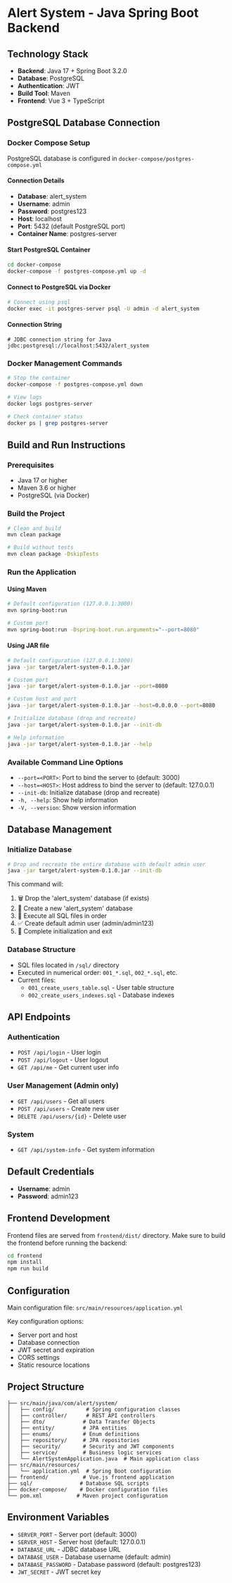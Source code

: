 # Alert System - Java Spring Boot Backend

## Technology Stack
- **Backend**: Java 17 + Spring Boot 3.2.0
- **Database**: PostgreSQL
- **Authentication**: JWT
- **Build Tool**: Maven
- **Frontend**: Vue 3 + TypeScript

## PostgreSQL Database Connection

### Docker Compose Setup
PostgreSQL database is configured in `docker-compose/postgres-compose.yml`

#### Connection Details
- **Database**: alert_system
- **Username**: admin
- **Password**: postgres123
- **Host**: localhost
- **Port**: 5432 (default PostgreSQL port)
- **Container Name**: postgres-server

#### Start PostgreSQL Container
```bash
cd docker-compose
docker-compose -f postgres-compose.yml up -d
```

#### Connect to PostgreSQL via Docker
```bash
# Connect using psql
docker exec -it postgres-server psql -U admin -d alert_system
```

#### Connection String
```
# JDBC connection string for Java
jdbc:postgresql://localhost:5432/alert_system
```

### Docker Management Commands
```bash
# Stop the container
docker-compose -f postgres-compose.yml down

# View logs
docker logs postgres-server

# Check container status
docker ps | grep postgres-server
```

## Build and Run Instructions

### Prerequisites
- Java 17 or higher
- Maven 3.6 or higher
- PostgreSQL (via Docker)

### Build the Project
```bash
# Clean and build
mvn clean package

# Build without tests
mvn clean package -DskipTests
```

### Run the Application

#### Using Maven
```bash
# Default configuration (127.0.0.1:3000)
mvn spring-boot:run

# Custom port
mvn spring-boot:run -Dspring-boot.run.arguments="--port=8080"
```

#### Using JAR file
```bash
# Default configuration (127.0.0.1:3000)
java -jar target/alert-system-0.1.0.jar

# Custom port
java -jar target/alert-system-0.1.0.jar --port=8080

# Custom host and port
java -jar target/alert-system-0.1.0.jar --host=0.0.0.0 --port=8080

# Initialize database (drop and recreate)
java -jar target/alert-system-0.1.0.jar --init-db

# Help information
java -jar target/alert-system-0.1.0.jar --help
```

### Available Command Line Options
- `--port=<PORT>`: Port to bind the server to (default: 3000)
- `--host=<HOST>`: Host address to bind the server to (default: 127.0.0.1)
- `--init-db`: Initialize database (drop and recreate)
- `-h, --help`: Show help information
- `-V, --version`: Show version information

## Database Management

### Initialize Database
```bash
# Drop and recreate the entire database with default admin user
java -jar target/alert-system-0.1.0.jar --init-db
```

This command will:
1. 🗑️ Drop the 'alert_system' database (if exists)
2. 🔨 Create a new 'alert_system' database
3. 📄 Execute all SQL files in order
4. ✅ Create default admin user (admin/admin123)
5. 🎉 Complete initialization and exit

### Database Structure
- SQL files located in `/sql/` directory
- Executed in numerical order: `001_*.sql`, `002_*.sql`, etc.
- Current files:
  - `001_create_users_table.sql` - User table structure
  - `002_create_users_indexes.sql` - Database indexes

## API Endpoints

### Authentication
- `POST /api/login` - User login
- `POST /api/logout` - User logout
- `GET /api/me` - Get current user info

### User Management (Admin only)
- `GET /api/users` - Get all users
- `POST /api/users` - Create new user
- `DELETE /api/users/{id}` - Delete user

### System
- `GET /api/system-info` - Get system information

## Default Credentials
- **Username**: admin
- **Password**: admin123

## Frontend Development
Frontend files are served from `frontend/dist/` directory. Make sure to build the frontend before running the backend:

```bash
cd frontend
npm install
npm run build
```

## Configuration
Main configuration file: `src/main/resources/application.yml`

Key configuration options:
- Server port and host
- Database connection
- JWT secret and expiration
- CORS settings
- Static resource locations

## Project Structure
```
├── src/main/java/com/alert/system/
│   ├── config/          # Spring configuration classes
│   ├── controller/      # REST API controllers
│   ├── dto/            # Data Transfer Objects
│   ├── entity/         # JPA entities
│   ├── enums/          # Enum definitions
│   ├── repository/     # JPA repositories
│   ├── security/       # Security and JWT components
│   ├── service/        # Business logic services
│   └── AlertSystemApplication.java  # Main application class
├── src/main/resources/
│   └── application.yml  # Spring Boot configuration
├── frontend/           # Vue.js frontend application
├── sql/               # Database SQL scripts
├── docker-compose/    # Docker configuration files
└── pom.xml           # Maven project configuration
```

## Environment Variables
- `SERVER_PORT` - Server port (default: 3000)
- `SERVER_HOST` - Server host (default: 127.0.0.1)
- `DATABASE_URL` - JDBC database URL
- `DATABASE_USER` - Database username (default: admin)
- `DATABASE_PASSWORD` - Database password (default: postgres123)
- `JWT_SECRET` - JWT secret key